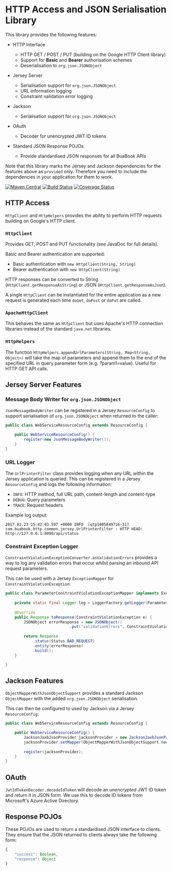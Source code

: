 # HTTP Access and JSON Serialisation Library

This library provides the following features:

* HTTP Interface
    * HTTP GET / POST / PUT (building on the Google HTTP Client library)
    * Support for **Basic** and **Bearer** authorisation schemes
    * Deserialisation to `org.json.JSONObject`

* Jersey Server
    * Serialisation support for `org.json.JSONObject`
    * URL information logging
    * Constraint validation error logging

* Jackson
    * Serialisation support for `org.json.JSONObject`

* OAuth
    * Decoder for unencrypted JWT ID tokens

* Standard JSON Response POJOs
    * Provide standardised JSON responses for all BuaBook APIs

Note that this library marks the Jersey and Jackson dependencies for the features above as `provided` only. Therefore you need to include the dependencies in your application for them to work.

[![Maven Central](https://maven-badges.herokuapp.com/maven-central/com.buabook/http-common/badge.svg)](https://maven-badges.herokuapp.com/maven-central/com.buabook/http-common)
[![Build Status](https://travis-ci.org/BuaBook/http-common.svg?branch=master)](https://travis-ci.org/BuaBook/http-common)
[![Coverage Status](https://coveralls.io/repos/github/BuaBook/http-common/badge.svg?branch=master)](https://coveralls.io/github/BuaBook/http-common?branch=master)

## HTTP Access

`HttpClient` and `HttpHelpers` provides the ability to perform HTTP requests building on Google's HTTP client.

### `HttpClient`

Provides GET, POST and PUT functionality (see JavaDoc for full details).

Basic and Bearer authentication are supported:

* Basic authentication with `new HttpClient(String, String)`
* Bearer authentication with `new HttpClient(String)`

HTTP responses can be converted to String (`HttpClient.getResponseAsString`) or JSON (`HttpClient.getResponseAsJson`).

A single `HttpClient` can be instantiated for the entire application as a new request is generated each time `doGet`, `doPost` or `doPut` are called.

### `ApacheHttpClient`

This behaves the same as `HttpClient` but uses Apache's HTTP connection libraries instead of the standard `java.net` libraries.

### `HttpHelpers`

The function `HttpHelpers.appendUrlParameters(String, Map<String, Object>)` will take the map of parameters and append them to the end of the specified URL in query parameter form (e.g. ?param1=value). Useful for HTTP GET API calls.

## Jersey Server Features

### Message Body Writer for `org.json.JSONObject`

`JsonMessageBodyWriter` can be registered in a Jersey `ResourceConfig` to support serialisation of `org.json.JSONObject` when returned to the caller:

```java
public class WebServiceResourceConfig extends ResourceConfig {

    public WebServiceResourceConfig() {
        register(new JsonMessageBodyWriter());
    }
}
```

### URL Logger

The `UrlPrinterFilter` class provides logging when any URL within the Jersey application is queried. This can be registered in a Jersey `ResourceConfig` and logs the following information:

* `INFO`: HTTP method, full URL path, content-length and content-type
* `DEBUG`: Query parameters
* `TRACE`: Request headers

Example log output:

```
2017.02.23 15:42:03.597 +0000 INFO  [qtp1005849716-31] com.buabook.http.common.jersey.UrlPrinterFilter : HTTP HEAD: http://127.0.0.1:8090/api/status
```

### Constraint Exception Logger

`ConstraintViolationExceptionConverter.asValidationErrors` provides a way to log any validation errors that occur whilst parsing an inbound API request parameters. 

This can be used with a Jersey `ExceptionMapper` for `ConstraintViolationException`:

```java
public class ParameterConstraintViolationExceptionMapper implements ExceptionMapper<ConstraintViolationException> {
	
	private static final Logger log = LoggerFactory.getLogger(ParameterConstraintViolationExceptionMapper.class);
	
	@Override
	public Response toResponse(ConstraintViolationException e) {
		JSONObject errorResponse = new JSONObject()
						    .put("validationErrors", ConstraintViolationExceptionConverter.asValidationErrors(e));
		
		return Response
			.status(Status.BAD_REQUEST)
			.entity(errorResponse)
			.build();
	}

}
```

## Jackson Features

`ObjectMapperWithJsonObjectSupport` provides a standard Jackson `ObjectMapper` with the added `org.json.JSONObject` serialisation.

This can then be configured to used by Jackson via a Jersey `ResourceConfig`:

```java
public class WebServiceResourceConfig extends ResourceConfig {

    public WebServiceResourceConfig() {
        JacksonJaxbJsonProvider jacksonProvider = new JacksonJaxbJsonProvider();
    	jacksonProvider.setMapper(ObjectMapperWithJsonObjectSupport.newMapper());
    	
    	register(jacksonProvider);
    }
}
```

## OAuth

`JwtIdTokenDecoder.decodeIdToken` will decode an *unencrypted* JWT ID token and return it in JSON form. We use this to decode ID tokens from Microsoft's Azure Active Directory.

## Response POJOs

These POJOs are used to return a standardised JSON interface to clients. They ensure that the JSON returned to clients always take the following form:

```javascript
{
    "success": Boolean,
    "response": Object
}
```